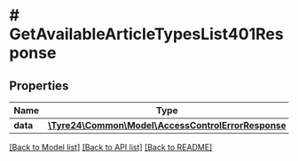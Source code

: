 # # GetAvailableArticleTypesList401Response

## Properties

Name | Type | Description | Notes
------------ | ------------- | ------------- | -------------
**data** | [**\Tyre24\Common\Model\AccessControlErrorResponse**](AccessControlErrorResponse.md) |  | [optional]

[[Back to Model list]](../../README.md#models) [[Back to API list]](../../README.md#endpoints) [[Back to README]](../../README.md)
